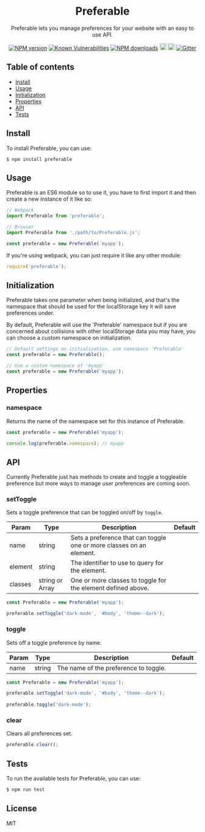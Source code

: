 <div align="center">

# Preferable

Preferable lets you manage preferences for your website with an easy to use API.

</div>

<div align="center">

[![NPM version](https://img.shields.io/npm/v/preferable.svg?style=flat)](https://www.npmjs.com/package/preferable)
[![Known Vulnerabilities](https://snyk.io/test/github/robertcorponoi/preferable/badge.svg)](https://snyk.io/test/github/robertcorponoi/preferable)
[![NPM downloads](https://img.shields.io/npm/dm/preferable.svg?style=flat)](https://www.npmjs.com/package/preferable)
<a href="https://badge.fury.io/js/preferable"><img src="https://img.shields.io/github/issues/robertcorponoi/preferable.svg" alt="issues" height="18"></a>
<a href="https://badge.fury.io/js/preferable"><img src="https://img.shields.io/github/license/robertcorponoi/preferable.svg" alt="license" height="18"></a>
[![Gitter](https://badges.gitter.im/gitterHQ/gitter.svg)](https://gitter.im/robertcorponoi)

</div>

## **Table of contents**

- [Install](#install)
- [Usage](#usage)
- [Initialization](#initialization)
- [Properties](#properties)
- [API](#api)
- [Tests](#tests)

## **Install**

To install Preferable, you can use:

```shell
$ npm install preferable
```

## **Usage**

Preferable is an ES6 module so to use it, you have to first import it and then create a new instance of it like so:

```js
// Webpack
import Preferable from 'preferable';

// Browser
import Preferable from './path/to/Preferable.js';

const preferable = new Preferable('myapp');
```

If you're using webpack, you can just require it like any other module:

```js
require('preferable');
```

## **Initialization**

Preferable takes one parameter when being initialized, and that's the namespace that should be used for the localStorage key it will save preferences under.

By default, Preferable will use the 'Preferable' namespace but if you are concerned about collisions with other localStorage data you may have, you can choose a custom namespace on initialization.

```js
// Default settings on initialization, use namespace 'Preferable'
const preferable = new Preferable();
```

```js
// Use a custom namespace of 'myapp'
const preferable = new Preferable('myapp');
```

## **Properties**

### **namespace**

Returns the name of the namespace set for this instance of Preferable.

```js
const preferable = new Preferable('myapp');

console.log(preferable.namespace); // myapp
```

## **API**

Currently Preferable just has methods to create and toggle a toggleable preference but more ways to manage user preferences are coming soon.

### **setToggle**

Sets a toggle preference that can be toggled on/off by `toggle`.

| Param   | Type                    | Description                                                          | Default |
|---------|-------------------------|----------------------------------------------------------------------|---------|
| name    | string                  | Sets a preference that can toggle one or more classes on an element. |         |
| element | string                  | The  identifier to use to query for the element.                     |         |
| classes | string or Array<string> | One or more classes to toggle for the element defined above.         |         |

```js
const Preferable = new Preferable('myapp');

preferable.setToggle('dark-mode', '#body', 'theme--dark');
```

### **toggle**

Sets off a toggle preference by name.

| Param | Type   | Description                           | Default |
|-------|--------|---------------------------------------|---------|
| name  | string | The name of the preference to toggle. |         |

```js
const Preferable = new Preferable('myapp');

preferable.setToggle('dark-mode', '#body', 'theme--dark');
 
preferable.toggle('dark-mode');
```

### **clear**

Clears all preferences set.

```js
preferable.clear();
```

## **Tests**

To run the available tests for Preferable, you can use:

```bash
$ npm run test
```

## **License**

MIT